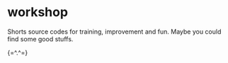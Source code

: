 workshop
========

Shorts source codes for training, improvement and fun. Maybe you could find some good stuffs.

{=^.^=}

